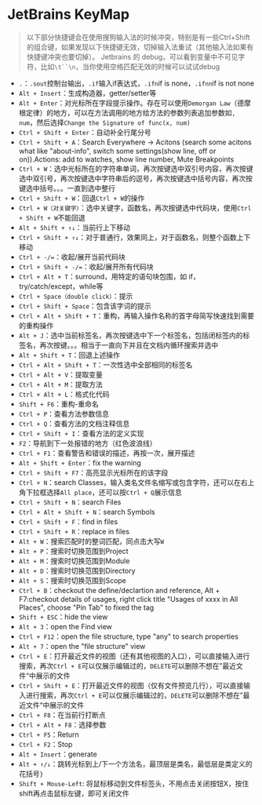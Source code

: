 # JetBrains KeyMap  

> 以下部分快捷键会在使用搜狗输入法的时候冲突，特别是有一些Ctrl+Shift的组合键，如果发现以下快捷键无效，切掉输入法重试（其他输入法如果有快捷键冲突也要切掉）。
> Jetbrains 的 debug，可以看到变量中不可见字符，比如`\t``\n`，当你使用空格匹配无效的时候可以试试debug

- `.`：`.sout`控制台输出，`.if`输入if表达式，`.ifn`if is none，`.ifnn`if is not none  
- `Alt + Insert`：生成构造器，getter/setter等  
- `Alt + Enter`：对光标所在字段提示操作。存在可以使用`Demorgan Law`（德摩根定律）的地方，可以在方法调用的地方给方法的参数列表追加参数如`, num`，然后选择`Change the Signature of func(x, num)`  
- `Ctrl + Shift + Enter`：自动补全行尾分号  
- `Ctrl + Shift + A`：Search Everywhere -> Acitons (search some acitons what like "about-info", switch some settings(show line, off or on)).Actions: add to watches, show line number, Mute Breakpoints  
- `Ctrl + W`：选中光标所在的字符串单词，再次按键选中双引号内容，再次按键选中双引号，再次按键选中字符串后的逗号，再次按键选中括号内容，再次按键选中括号。。。一直到选中整行  
- `Ctrl + Shift + W`：回退`Ctrl + W`的操作  
- `Ctrl + W（对关键字）`：选中关键字，函数名，再次按键选中代码块，使用`Ctrl + Shift + W`不能回退  
- `Alt + Shift + ↑↓`：当前行上下移动  
- `Ctrl + Shift + ↑↓`：对于普通行，效果同上，对于函数名，则整个函数上下移动  
- `Ctrl + -/=`：收起/展开当前代码块  
- `Ctrl + Shift + -/=`：收起/展开所有代码块  
- `Ctrl + Alt + T`：surround，用特定的语句块包围，如 if，try/catch/except，while等  
- `Ctrl + Space（double click）`：提示  
- `Ctrl + Shift + Space`：包含该字词的提示  
- `Ctrl + Alt + Shift + T`：重构，再输入操作名称的首字母简写快速找到需要的重构操作
- `Alt + J`：选中当前标签名，再次按键选中下一个标签名，包括闭标签内的标签名，再次按键。。。相当于一直向下并且在文档内循环搜索并选中  
- `Alt + Shift + T`：回退上述操作  
- `Ctrl + Alt + Shift + T`：一次性选中全部相同的标签名  
- `Ctrl + Alt + V`：提取变量  
- `Ctrl + Alt + M`：提取方法  
- `Ctrl + Alt + L`：格式化代码  
- `Shift + F6`：重构-重命名  
- `Ctrl + P`：查看方法参数信息  
- `Ctrl + Q`：查看方法的文档注释信息  
- `Ctrl + Shift + I`：查看方法的定义实现  
- `F2`：导航到下一处报错的地方（红色波浪线）  
- `Ctrl + F1`：查看警告和错误的描述，再按一次，展开描述  
- `Alt + Shift + Enter`：fix the warning  
- `Ctrl + Shift + F7`：高亮显示光标所在的该字段  
- `Ctrl + N`：search Classes，输入类名文件名缩写或包含字符，还可以在右上角下拉框选择`All place`，还可以按`Ctrl + Q`展示信息  
- `Ctrl + Shift + N`：search Files  
- `Ctrl + Alt + Shift + N`：search Symbols  
- `Ctrl + Shift + F`：find in files  
- `Ctrl + Shift + R`：replace in files  
- `Alt + W`：搜索匹配时的整词匹配，同点击大写`W`  
- `Alt + P`：搜索时切换范围到Project  
- `Alt + M`：搜索时切换范围到Module  
- `Alt + D`：搜索时切换范围到Directory  
- `Alt + S`：搜索时切换范围到Scope  
- `Ctrl + B`：checkout the define/declartion and reference, Alt + F7:checkout details of usages, right click title "Usages of xxxx in All Places", choose "Pin Tab" to fixed the tag  
- `Shift + ESC`：hide the view  
- `Alt + 3`：open the Find view  
- `Ctrl + F12`：open the file structure, type "any" to search properties  
- `Alt + 7`：open the "file structure" view  
- `Ctrl + E`：打开最近文件的视图（还有其他视图的入口），可以直接输入进行搜索，再次`Ctrl + E`可以仅展示编辑过的，`DELETE`可以删除不想在”最近文件“中展示的文件  
- `Ctrl + Shift + E`：打开最近文件的视图（仅有文件预览几行），可以直接输入进行搜索，再次`Ctrl + E`可以仅展示编辑过的，`DELETE`可以删除不想在”最近文件“中展示的文件  
- `Ctrl + F8`：在当前行打断点  
- `Ctrl + Alt + F8`：选择参数  
- `Ctrl + F5`：Return  
- `Ctrl + F2`：Stop  
- `Alt + Insert`：generate  
- `Alt + ↑/↓`：跳转光标到上/下一个方法名，最顶层是类名，最低层是类定义的花括号`}`  
- `Shift + Mouse-Left`: 将鼠标移动到文件标签头，不用点击关闭按钮X，按住shift再点击鼠标左键，即可关闭文件  
